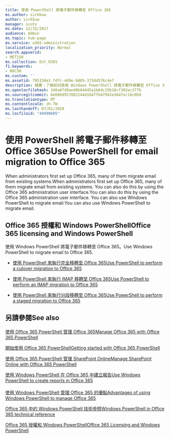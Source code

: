 ```yaml
---
title: 使用 PowerShell 將電子郵件移轉至 Office 365
ms.author: sirkkuw
author: sirkkuw
manager: scotv
ms.date: 12/15/2017
audience: Admin
ms.topic: hub-page
ms.service: o365-administration
localization_priority: Normal
search.appverid:
- MET150
ms.collection: Ent_O365
f1.keywords:
- NOCSH
ms.custom: ''
ms.assetid: 795158e1-7dfc-4d9e-b805-373dd576c4e7
description: 摘要：了解如何使用 Windows PowerShell 將電子郵件移轉至 Office 365。
ms.openlocfilehash: 340a8fd9ae40b64445a1b6dc25b16cf302ac377b
ms.sourcegitcommit: 6e608d957082244d1b4ffb47942e5847ec18c0b9
ms.translationtype: MT
ms.contentlocale: zh-TW
ms.lasthandoff: 07/01/2020
ms.locfileid: "44998605"
---
```

# <a name="use-powershell-for-email-migration-to-office-365"></a><span data-ttu-id="3fedd-103">使用 PowerShell 將電子郵件移轉至 Office 365</span><span class="sxs-lookup"><span data-stu-id="3fedd-103">Use PowerShell for email migration to Office 365</span></span>

<span data-ttu-id="3fedd-104">When administrators first set up Office 365, many of them migrate email from existing systems.</span><span class="sxs-lookup"><span data-stu-id="3fedd-104">When administrators first set up Office 365, many of them migrate email from existing systems.</span></span> <span data-ttu-id="3fedd-105">You can also do this by using the Office 365 administration user interface.</span><span class="sxs-lookup"><span data-stu-id="3fedd-105">You can also do this by using the Office 365 administration user interface.</span></span> <span data-ttu-id="3fedd-106">You can also use Windows PowerShell to migrate email.</span><span class="sxs-lookup"><span data-stu-id="3fedd-106">You can also use Windows PowerShell to migrate email.</span></span>
  
## <a name="office-365-licensing-and-windows-powershell"></a><span data-ttu-id="3fedd-107">Office 365 授權和 Windows PowerShell</span><span class="sxs-lookup"><span data-stu-id="3fedd-107">Office 365 licensing and Windows PowerShell</span></span>

<span data-ttu-id="3fedd-108">使用 Windows PowerShell 將電子郵件移轉至 Office 365。</span><span class="sxs-lookup"><span data-stu-id="3fedd-108">Use Windows PowerShell to migrate email to Office 365.</span></span> 
  
- [<span data-ttu-id="3fedd-109">使用 PowerShell 來執行完全移轉至 Office 365</span><span class="sxs-lookup"><span data-stu-id="3fedd-109">Use PowerShell to perform a cutover migration to Office 365</span></span>](use-powershell-to-perform-a-cutover-migration-to-office-365.md)
    
- [<span data-ttu-id="3fedd-110">使用 PowerShell 來執行 IMAP 移轉至 Office 365</span><span class="sxs-lookup"><span data-stu-id="3fedd-110">Use PowerShell to perform an IMAP migration to Office 365</span></span>](use-powershell-to-perform-an-imap-migration-to-office-365.md)
    
- [<span data-ttu-id="3fedd-111">使用 PowerShell 來執行分段移轉至 Office 365</span><span class="sxs-lookup"><span data-stu-id="3fedd-111">Use PowerShell to perform a staged migration to Office 365</span></span>](use-powershell-to-perform-a-staged-migration-to-office-365.md)
    
## <a name="see-also"></a><span data-ttu-id="3fedd-112">另請參閱</span><span class="sxs-lookup"><span data-stu-id="3fedd-112">See also</span></span>

#### 

[<span data-ttu-id="3fedd-113">使用 Office 365 PowerShell 管理 Office 365</span><span class="sxs-lookup"><span data-stu-id="3fedd-113">Manage Office 365 with Office 365 PowerShell</span></span>](manage-office-365-with-office-365-powershell.md)
  
[<span data-ttu-id="3fedd-114">開始使用 Office 365 PowerShell</span><span class="sxs-lookup"><span data-stu-id="3fedd-114">Getting started with Office 365 PowerShell</span></span>](getting-started-with-office-365-powershell.md)
  
[<span data-ttu-id="3fedd-115">使用 Office 365 PowerShell 管理 SharePoint Online</span><span class="sxs-lookup"><span data-stu-id="3fedd-115">Manage SharePoint Online with Office 365 PowerShell</span></span>](manage-sharepoint-online-with-office-365-powershell.md)
  
[<span data-ttu-id="3fedd-116">使用 Windows PowerShell 在 Office 365 中建立報告</span><span class="sxs-lookup"><span data-stu-id="3fedd-116">Use Windows PowerShell to create reports in Office 365</span></span>](use-windows-powershell-to-create-reports-in-office-365.md)
#### 

[<span data-ttu-id="3fedd-117">使用 Windows PowerShell 管理 Office 365 的優點</span><span class="sxs-lookup"><span data-stu-id="3fedd-117">Advantages of using Windows PowerShell to manage Office 365</span></span>](https://technet.microsoft.com/library/15144a50-453e-4cd5-befd-bc6736697967.aspx)
  
[<span data-ttu-id="3fedd-118">Office 365 中的 Windows PowerShell 技術參照</span><span class="sxs-lookup"><span data-stu-id="3fedd-118">Windows PowerShell in Office 365 technical reference</span></span>](https://technet.microsoft.com/library/10d5c66a-7579-4319-aaa5-7a5e21d49cea.aspx)
  
[<span data-ttu-id="3fedd-119">Office 365 授權和 Windows PowerShell</span><span class="sxs-lookup"><span data-stu-id="3fedd-119">Office 365 Licensing and Windows PowerShell</span></span>](https://technet.microsoft.com/library/6ca0e430-f7ba-4184-becf-14c6c5c8dde5.aspx)

